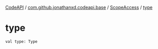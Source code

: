[CodeAPI](../../index.md) / [com.github.jonathanxd.codeapi.base](../index.md) / [ScopeAccess](index.md) / [type](.)

# type

`val type: Type`